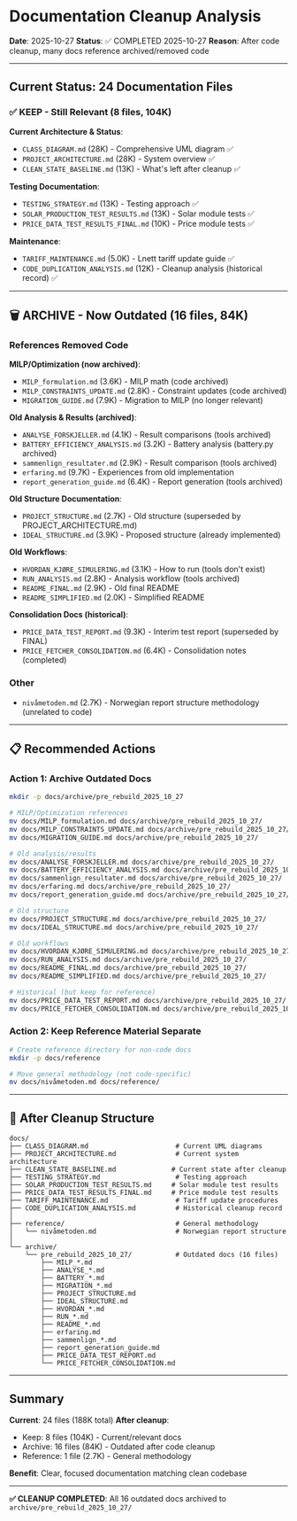 # Documentation Cleanup Analysis

**Date**: 2025-10-27
**Status**: ✅ COMPLETED 2025-10-27
**Reason**: After code cleanup, many docs reference archived/removed code

---

## Current Status: 24 Documentation Files

### ✅ KEEP - Still Relevant (8 files, 104K)

**Current Architecture & Status**:
- `CLASS_DIAGRAM.md` (28K) - Comprehensive UML diagram ✅
- `PROJECT_ARCHITECTURE.md` (28K) - System overview ✅
- `CLEAN_STATE_BASELINE.md` (13K) - What's left after cleanup ✅

**Testing Documentation**:
- `TESTING_STRATEGY.md` (13K) - Testing approach ✅
- `SOLAR_PRODUCTION_TEST_RESULTS.md` (13K) - Solar module tests ✅
- `PRICE_DATA_TEST_RESULTS_FINAL.md` (10K) - Price module tests ✅

**Maintenance**:
- `TARIFF_MAINTENANCE.md` (5.0K) - Lnett tariff update guide ✅
- `CODE_DUPLICATION_ANALYSIS.md` (12K) - Cleanup analysis (historical record) ✅

---

## 🗑️ ARCHIVE - Now Outdated (16 files, 84K)

### References Removed Code

**MILP/Optimization (now archived)**:
- `MILP_formulation.md` (3.6K) - MILP math (code archived)
- `MILP_CONSTRAINTS_UPDATE.md` (2.8K) - Constraint updates (code archived)
- `MIGRATION_GUIDE.md` (7.9K) - Migration to MILP (no longer relevant)

**Old Analysis & Results (archived)**:
- `ANALYSE_FORSKJELLER.md` (4.1K) - Result comparisons (tools archived)
- `BATTERY_EFFICIENCY_ANALYSIS.md` (3.2K) - Battery analysis (battery.py archived)
- `sammenlign_resultater.md` (2.9K) - Result comparison (tools archived)
- `erfaring.md` (9.7K) - Experiences from old implementation
- `report_generation_guide.md` (6.4K) - Report generation (tools archived)

**Old Structure Documentation**:
- `PROJECT_STRUCTURE.md` (2.7K) - Old structure (superseded by PROJECT_ARCHITECTURE.md)
- `IDEAL_STRUCTURE.md` (3.9K) - Proposed structure (already implemented)

**Old Workflows**:
- `HVORDAN_KJØRE_SIMULERING.md` (3.1K) - How to run (tools don't exist)
- `RUN_ANALYSIS.md` (2.8K) - Analysis workflow (tools archived)
- `README_FINAL.md` (2.9K) - Old final README
- `README_SIMPLIFIED.md` (2.0K) - Simplified README

**Consolidation Docs (historical)**:
- `PRICE_DATA_TEST_REPORT.md` (9.3K) - Interim test report (superseded by FINAL)
- `PRICE_FETCHER_CONSOLIDATION.md` (6.4K) - Consolidation notes (completed)

### Other
- `nivåmetoden.md` (2.7K) - Norwegian report structure methodology (unrelated to code)

---

## 📋 Recommended Actions

### Action 1: Archive Outdated Docs
```bash
mkdir -p docs/archive/pre_rebuild_2025_10_27

# MILP/Optimization references
mv docs/MILP_formulation.md docs/archive/pre_rebuild_2025_10_27/
mv docs/MILP_CONSTRAINTS_UPDATE.md docs/archive/pre_rebuild_2025_10_27/
mv docs/MIGRATION_GUIDE.md docs/archive/pre_rebuild_2025_10_27/

# Old analysis/results
mv docs/ANALYSE_FORSKJELLER.md docs/archive/pre_rebuild_2025_10_27/
mv docs/BATTERY_EFFICIENCY_ANALYSIS.md docs/archive/pre_rebuild_2025_10_27/
mv docs/sammenlign_resultater.md docs/archive/pre_rebuild_2025_10_27/
mv docs/erfaring.md docs/archive/pre_rebuild_2025_10_27/
mv docs/report_generation_guide.md docs/archive/pre_rebuild_2025_10_27/

# Old structure
mv docs/PROJECT_STRUCTURE.md docs/archive/pre_rebuild_2025_10_27/
mv docs/IDEAL_STRUCTURE.md docs/archive/pre_rebuild_2025_10_27/

# Old workflows
mv docs/HVORDAN_KJØRE_SIMULERING.md docs/archive/pre_rebuild_2025_10_27/
mv docs/RUN_ANALYSIS.md docs/archive/pre_rebuild_2025_10_27/
mv docs/README_FINAL.md docs/archive/pre_rebuild_2025_10_27/
mv docs/README_SIMPLIFIED.md docs/archive/pre_rebuild_2025_10_27/

# Historical (but keep for reference)
mv docs/PRICE_DATA_TEST_REPORT.md docs/archive/pre_rebuild_2025_10_27/
mv docs/PRICE_FETCHER_CONSOLIDATION.md docs/archive/pre_rebuild_2025_10_27/
```

### Action 2: Keep Reference Material Separate
```bash
# Create reference directory for non-code docs
mkdir -p docs/reference

# Move general methodology (not code-specific)
mv docs/nivåmetoden.md docs/reference/
```

---

## 📂 After Cleanup Structure

```
docs/
├── CLASS_DIAGRAM.md                      # Current UML diagrams
├── PROJECT_ARCHITECTURE.md               # Current system architecture
├── CLEAN_STATE_BASELINE.md              # Current state after cleanup
├── TESTING_STRATEGY.md                   # Testing approach
├── SOLAR_PRODUCTION_TEST_RESULTS.md     # Solar module test results
├── PRICE_DATA_TEST_RESULTS_FINAL.md     # Price module test results
├── TARIFF_MAINTENANCE.md                 # Tariff update procedures
├── CODE_DUPLICATION_ANALYSIS.md          # Historical cleanup record
│
├── reference/                            # General methodology
│   └── nivåmetoden.md                    # Norwegian report structure
│
└── archive/
    └── pre_rebuild_2025_10_27/           # Outdated docs (16 files)
        ├── MILP_*.md
        ├── ANALYSE_*.md
        ├── BATTERY_*.md
        ├── MIGRATION_*.md
        ├── PROJECT_STRUCTURE.md
        ├── IDEAL_STRUCTURE.md
        ├── HVORDAN_*.md
        ├── RUN_*.md
        ├── README_*.md
        ├── erfaring.md
        ├── sammenlign_*.md
        ├── report_generation_guide.md
        ├── PRICE_DATA_TEST_REPORT.md
        └── PRICE_FETCHER_CONSOLIDATION.md
```

---

## Summary

**Current**: 24 files (188K total)
**After cleanup**:
- Keep: 8 files (104K) - Current/relevant docs
- Archive: 16 files (84K) - Outdated after code cleanup
- Reference: 1 file (2.7K) - General methodology

**Benefit**: Clear, focused documentation matching clean codebase

---

**✅ CLEANUP COMPLETED**: All 16 outdated docs archived to `archive/pre_rebuild_2025_10_27/`
